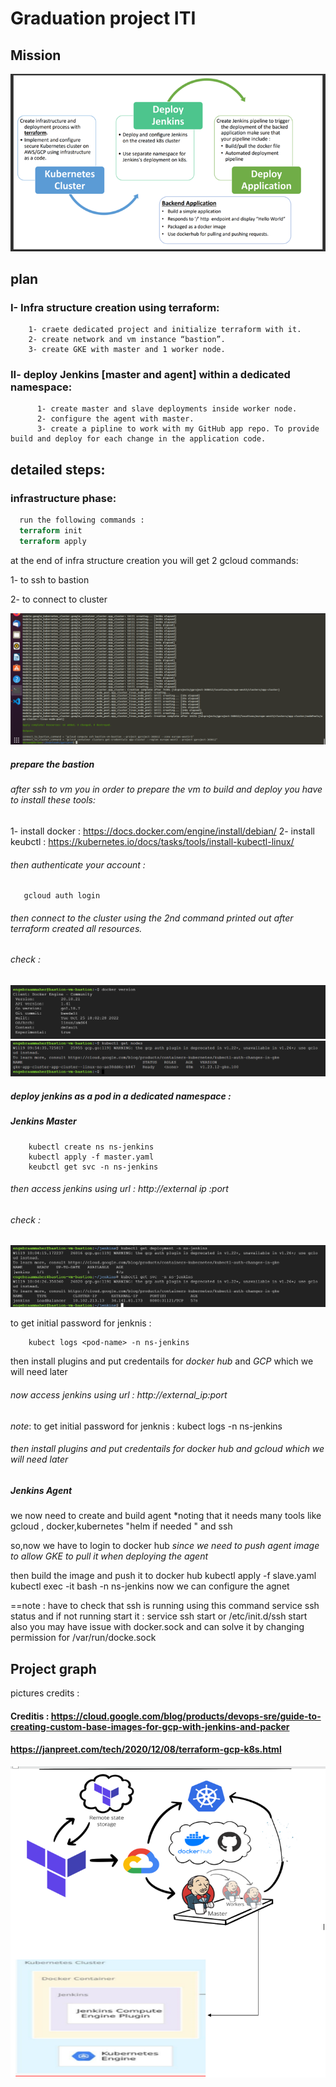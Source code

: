 
# Graduation project ITI




## Mission
![App Screenshot](https://github.com/EbraamMaher/Infra/blob/master/Picture1.png)


## plan

### I- Infra structure creation using terraform:
        1- craete dedicated project and initialize terraform with it.
        2- create network and vm instance “bastion”.
        3- create GKE with master and 1 worker node.

### II- deploy Jenkins [master and agent] within a dedicated namespace:
	      1- create master and slave deployments inside worker node.
 	      2- configure the agent with master.
	      3- create a pipline to work with my GitHub app repo. To provide build and deploy for each change in the application code.



## detailed steps: 

### infrastructure phase:

```terraform
  run the following commands :
  terraform init
  terraform apply
```
at the end of infra structure creation you will get 2 gcloud commands:

1- to ssh to bastion

2- to connect to cluster 

![App Screenshot](https://github.com/EbraamMaher/Infra/blob/master/pictures/3.png)


##### prepare the bastion

###### after ssh to vm you in order to prepare the vm to build and deploy you have to install these tools:

1- install docker  : https://docs.docker.com/engine/install/debian/
2- install keubctl : https://kubernetes.io/docs/tasks/tools/install-kubectl-linux/

###### then authenticate your account : 
```gcloud
   gcloud auth login
```

###### then connect to the cluster using the *2nd command printed out* after terraform created all resources.


###### check :
![App Screenshot](https://github.com/EbraamMaher/Infra/blob/master/pictures/4.png)
![App Screenshot](https://github.com/EbraamMaher/Infra/blob/master/pictures/5.png)


##### deploy jenkins as a pod in a dedicated namespace : 

##### Jenkins Master
```kubectl
	kubectl create ns ns-jenkins
	kubectl apply -f master.yaml  
	keubctl get svc -n ns-jenkins
```

###### then access jenkins using url : http://external ip :port

###### check :
![App Screenshot](https://github.com/EbraamMaher/Infra/blob/master/pictures/6.png)


to get initial password for jenknis : 

```kubectl
	kubect logs <pod-name> -n ns-jenkins
```

then install plugins and put credentails for *docker hub* and *GCP* which we will need later

###### now access jenkins using url : *http://external_ip:port*

*note*: to get initial password for jenknis : kubect logs <pod-name> -n ns-jenkins

###### then install plugins and put credentails for docker hub and gcloud which we will need later 

	
##### Jenkins Agent

we now need to create and build agent *noting that it needs many tools like gcloud , docker,kubernetes "helm if needed " and ssh

so,now we have to login to docker hub *since we need to push agent image to allow GKE to pull it when deploying the agent*

then build the image and push it to docker hub 
kubectl apply -f slave.yaml  
kubectl exec -it <pod-name> bash -n ns-jenkins
now we can configure the agnet

==note : have to check that ssh is running using this command 
      service ssh status
and if not running start it : 
     service ssh start
or /etc/init.d/ssh start
also you may have issue with docker.sock and can solve it by changing permission for /var/run/docke.sock	
	
	
## Project graph

pictures credits :
#### Creditis : https://cloud.google.com/blog/products/devops-sre/guide-to-creating-custom-base-images-for-gcp-with-jenkins-and-packer
   #### https://janpreet.com/tech/2020/12/08/terraform-gcp-k8s.html

![App Screenshot](https://github.com/EbraamMaher/Infra/blob/master/Screenshot%20(1483).png)

